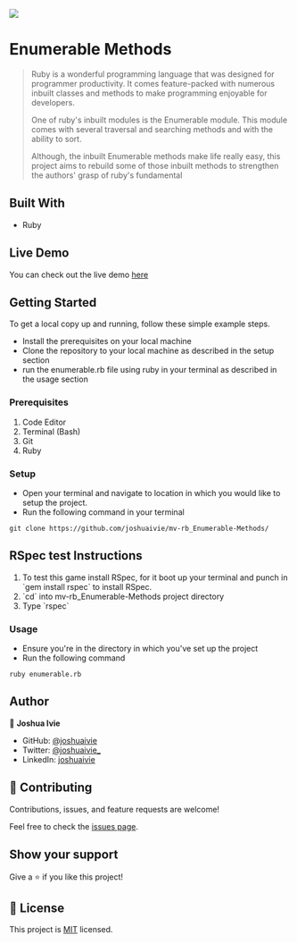 ![](https://img.shields.io/badge/Microverse-blueviolet)

# Enumerable Methods

> Ruby is a wonderful programming language that was designed for programmer productivity. It comes feature-packed with numerous inbuilt classes and methods to make programming enjoyable for developers.
>
> One of ruby's inbuilt modules is the Enumerable module. This module comes with several traversal and searching methods and with the ability to sort.
>
> Although, the inbuilt Enumerable methods make life really easy, this project aims to rebuild some of those inbuilt methods to strengthen the authors' grasp of ruby's fundamental

## Built With

- Ruby

## Live Demo

You can check out the live demo [here](https://replit.com/join/slrwlcwo-joshuaivie)

## Getting Started

To get a local copy up and running, follow these simple example steps.

- Install the prerequisites on your local machine
- Clone the repository to your local machine as described in the setup section
- run the enumerable.rb file using ruby in your terminal as described in the usage section

### Prerequisites

1. Code Editor
2. Terminal (Bash)
3. Git
4. Ruby

### Setup

- Open your terminal and navigate to location in which you would like to setup the project.
- Run the following command in your terminal

```console
git clone https://github.com/joshuaivie/mv-rb_Enumerable-Methods/
```

## RSpec test Instructions

<ol>
  <li>To test this game install RSpec, for it boot up your terminal and punch in `gem install rspec` to install RSpec.</li>
  <li>`cd` into mv-rb_Enumerable-Methods project directory</li>
  <li>Type `rspec`</li>
</ol>

### Usage

- Ensure you're in the directory in which you've set up the project
- Run the following command

```console
ruby enumerable.rb
```

## Author

👤 **Joshua Ivie**

- GitHub: [@joshuaivie](https://github.com/joshuaivie)
- Twitter: [@joshuaivie\_](https://twitter.com/joshuaivie_)
- LinkedIn: [joshuaivie](https://linkedin.com/in/joshuaivie)

## 🤝 Contributing

Contributions, issues, and feature requests are welcome!

Feel free to check the [issues page](issues/).

## Show your support

Give a ⭐️ if you like this project!

## 📝 License

This project is [MIT](lic.url) licensed.
